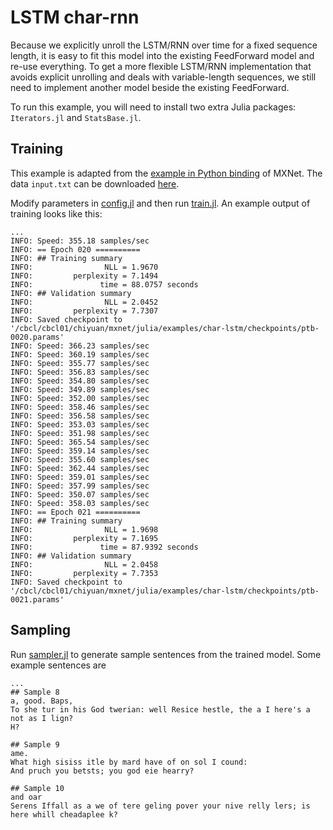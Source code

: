 # LSTM char-rnn

Because we explicitly unroll the LSTM/RNN over time for a fixed sequence length,
it is easy to fit this model into the existing FeedForward model and re-use everything.
To get a more flexible LSTM/RNN implementation that avoids explicit unrolling and
deals with variable-length sequences, we still need to implement another model
beside the existing FeedForward.

To run this example, you will need to install two extra Julia packages: `Iterators.jl`
and `StatsBase.jl`.

## Training

This example is adapted from the 
[example in Python binding](https://github.com/dmlc/mxnet/blob/master/example/rnn/char_lstm.ipynb) of 
MXNet. The data `input.txt` can be downloaded [here](https://github.com/dmlc/web-data/tree/master/mxnet/tinyshakespeare).

Modify parameters in [config.jl](config.jl) and then run [train.jl](train.jl). An example output
of training looks like this:
```
...
INFO: Speed: 355.18 samples/sec
INFO: == Epoch 020 ==========
INFO: ## Training summary
INFO:                NLL = 1.9670
INFO:         perplexity = 7.1494
INFO:               time = 88.0757 seconds
INFO: ## Validation summary
INFO:                NLL = 2.0452
INFO:         perplexity = 7.7307
INFO: Saved checkpoint to '/cbcl/cbcl01/chiyuan/mxnet/julia/examples/char-lstm/checkpoints/ptb-0020.params'
INFO: Speed: 366.23 samples/sec
INFO: Speed: 360.19 samples/sec
INFO: Speed: 355.77 samples/sec
INFO: Speed: 356.83 samples/sec
INFO: Speed: 354.80 samples/sec
INFO: Speed: 349.89 samples/sec
INFO: Speed: 352.00 samples/sec
INFO: Speed: 358.46 samples/sec
INFO: Speed: 356.58 samples/sec
INFO: Speed: 353.03 samples/sec
INFO: Speed: 351.98 samples/sec
INFO: Speed: 365.54 samples/sec
INFO: Speed: 359.14 samples/sec
INFO: Speed: 355.60 samples/sec
INFO: Speed: 362.44 samples/sec
INFO: Speed: 359.01 samples/sec
INFO: Speed: 357.99 samples/sec
INFO: Speed: 350.07 samples/sec
INFO: Speed: 358.03 samples/sec
INFO: == Epoch 021 ==========
INFO: ## Training summary
INFO:                NLL = 1.9698
INFO:         perplexity = 7.1695
INFO:               time = 87.9392 seconds
INFO: ## Validation summary
INFO:                NLL = 2.0458
INFO:         perplexity = 7.7353
INFO: Saved checkpoint to '/cbcl/cbcl01/chiyuan/mxnet/julia/examples/char-lstm/checkpoints/ptb-0021.params'
```

## Sampling

Run [sampler.jl](sampler.jl) to generate sample sentences from the trained model. Some example sentences are
```
...
## Sample 8
a, good. Baps,
To she tur in his God twerian: well Resice hestle, the a I here's a not as I lign?
H?

## Sample 9
ame.
What high sisiss itle by mard have of on sol I cound:
And pruch you betsts; you god eie hearry?

## Sample 10
and oar
Serens Iffall as a we of tere geling pover your nive relly lers; is here whill cheadaplee k?
```
